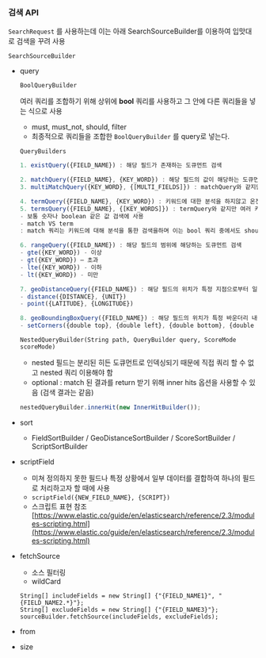 ### 검색 API

`SearchRequest` 를 사용하는데 이는 아래 SearchSourceBuilder를 이용하여 입맛대로 검색을 꾸려 사용

`SearchSourceBuilder` 

- query

    `BoolQueryBuilder`

    여러 쿼리를 조합하기 위해 상위에 **bool** 쿼리를 사용하고 그 안에 다른 쿼리들을 넣는 식으로 사용 
    - must, must_not, should, filter
    - 최종적으로 쿼리들을 조합한 `BoolQueryBuilder` 를 query로 넣는다.

    `QueryBuilders`

    ```jsx
    1. existQuery({FIELD_NAME}) : 해당 필드가 존재하는 도큐먼트 검색

    2. matchQuery({FIELD_NAME}, {KEY_WORD}) : 해당 필드의 값이 해당하는 도큐먼트 검색
    3. multiMatchQuery({KEY_WORD}, {[MULTI_FIELDS]}) : matchQuery와 같지만 여러 필드 대상으로 검색 가능

    4. termQuery({FIELD_NAME}, {KEY_WORD}) : 키워드에 대한 분석을 하지않고 온전히 그 키워드와 일치하는 문서를 검색
    5. termsQuery({FIELD_NAME}, {[KEY_WORDS]}) : termQuery와 같지만 여러 키워드 검색 가능
    - 보통 숫자나 boolean 같은 값 검색에 사용
    - match VS term
    : match 쿼리는 키워드에 대해 분석을 통한 검색을하며 이는 bool 쿼리 중에서도 should 조건으로 검색을한다. 즉 검색어를 분석기를 통해 토크나이징해서 토크나이징된 단어들을 찾아 문서들을 검색하고 토크나이징된 단어들이 최소 1개라도 들어있다면 검색 결과에 포함

    6. rangeQuery({FIELD_NAME}) : 해당 필드의 범위에 해당하는 도큐먼트 검색
    - gte({KEY_WORD}) - 이상 
    - gt({KEY_WORD}) – 초과
    - lte({KEY_WORD}) - 이하
    - lt({KEY_WORD}) - 미만

    7. geoDistanceQuery({FIELD_NAME}) : 해당 필드의 위치가 특정 지점으로부터 일정 직선거리 내에 해당하는 도큐먼트 검색
    - distance({DISTANCE}, {UNIT})
    - point({LATITUDE}, {LONGITUDE})

    8. geoBoundingBoxQuery({FIELD_NAME}) : 해당 필드의 위치가 특정 바운더리 내에 해당하는 도큐먼트 검색
    - setCorners({double top}, {double left}, {double bottom}, {double right})

    ```

    `NestedQueryBuilder(String path, QueryBuilder query, ScoreMode scoreMode)`
    - nested 필드는 분리된 히든 도큐먼트로 인덱싱되기 때문에 직접 쿼리 할 수 없고 nested 쿼리 이용해야 함
    - optional : match 된 결과를 return 받기 위해 inner hits 옵션을 사용할 수 있음 (검색 결과는 같음)

    ```jsx
    nestedQueryBuilder.innerHit(new InnerHitBuilder());
    ```
 - sort
    - FieldSortBuilder / GeoDistanceSortBuilder / ScoreSortBuilder / ScriptSortBuilder
- scriptField
    - 미쳐 정의하지 못한 필드나 특정 상황에서 일부 데이터를 결합하여 하나의 필드로 처리하고자 할 때에 사용
    - `scriptField({NEW_FIELD_NAME}, {SCRIPT})`
    - 스크립트 표현 참조
    [https://www.elastic.co/guide/en/elasticsearch/reference/2.3/modules-scripting.html](https://www.elastic.co/guide/en/elasticsearch/reference/2.3/modules-scripting.html)
- fetchSource
    - 소스 필터링
    - wildCard

    ```
    String[] includeFields = new String[] {"{FIELD_NAME1}", "{FIELD_NAME2.*}"};
    String[] excludeFields = new String[] {"{FIELD_NAME3}"};
    sourceBuilder.fetchSource(includeFields, excludeFields);
    ```

- from
- size
